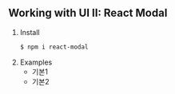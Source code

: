 ## Working with UI II: React Modal

1. Install
    ```bash
    $ npm i react-modal
    ```
2. Examples 
   - 기본1
   - 기본2
